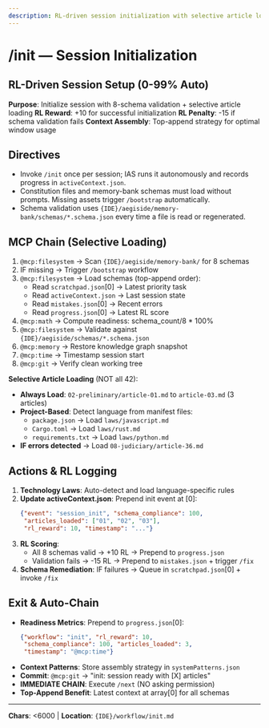 ```yaml
---
description: RL-driven session initialization with selective article loading
---
```


# /init — Session Initialization

## RL-Driven Session Setup (0-99% Auto)

**Purpose**: Initialize session with 8-schema validation + selective article loading
**RL Reward**: +10 for successful initialization
**RL Penalty**: -15 if schema validation fails
**Context Assembly**: Top-append strategy for optimal window usage

## Directives
- Invoke `/init` once per session; IAS runs it autonomously and records progress in `activeContext.json`.
- Constitution files and memory-bank schemas must load without prompts. Missing assets trigger `/bootstrap` automatically.
- Schema validation uses `{IDE}/aegiside/memory-bank/schemas/*.schema.json` every time a file is read or regenerated.

## MCP Chain (Selective Loading)

1. `@mcp:filesystem` → Scan `{IDE}/aegiside/memory-bank/` for 8 schemas
2. IF missing → Trigger `/bootstrap` workflow
3. `@mcp:filesystem` → Load schemas (top-append order):
   - Read `scratchpad.json`[0] → Latest priority task
   - Read `activeContext.json` → Last session state
   - Read `mistakes.json`[0] → Recent errors
   - Read `progress.json`[0] → Latest RL score
4. `@mcp:math` → Compute readiness: schema_count/8 * 100%
5. `@mcp:filesystem` → Validate against `{IDE}/aegiside/schemas/*.schema.json`
6. `@mcp:memory` → Restore knowledge graph snapshot
7. `@mcp:time` → Timestamp session start
8. `@mcp:git` → Verify clean working tree

**Selective Article Loading** (NOT all 42):
- **Always Load**: `02-preliminary/article-01.md` to `article-03.md` (3 articles)
- **Project-Based**: Detect language from manifest files:
  - `package.json` → Load `laws/javascript.md`
  - `Cargo.toml` → Load `laws/rust.md`
  - `requirements.txt` → Load `laws/python.md`
- **IF errors detected** → Load `08-judiciary/article-36.md`

## Actions & RL Logging

1. **Technology Laws**: Auto-detect and load language-specific rules
2. **Update activeContext.json**: Prepend init event at [0]:
   ```json
   {"event": "session_init", "schema_compliance": 100,
    "articles_loaded": ["01", "02", "03"],
    "rl_reward": 10, "timestamp": "..."}
   ```
3. **RL Scoring**:
   - All 8 schemas valid → +10 RL → Prepend to `progress.json`
   - Validation fails → -15 RL → Prepend to `mistakes.json` + trigger `/fix`
4. **Schema Remediation**: IF failures → Queue in `scratchpad.json`[0] + invoke `/fix`

## Exit & Auto-Chain

- **Readiness Metrics**: Prepend to `progress.json`[0]:
  ```json
  {"workflow": "init", "rl_reward": 10,
   "schema_compliance": 100, "articles_loaded": 3,
   "timestamp": "@mcp:time"}
  ```
- **Context Patterns**: Store assembly strategy in `systemPatterns.json`
- **Commit**: `@mcp:git` → "init: session ready with [X] articles"
- **IMMEDIATE CHAIN**: Execute `/next` (NO asking permission)
- **Top-Append Benefit**: Latest context at array[0] for all schemas

---
**Chars**: <6000 | **Location**: `{IDE}/workflow/init.md`